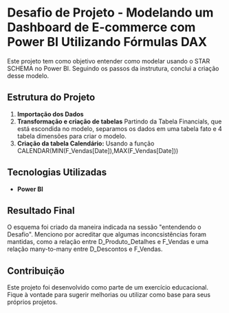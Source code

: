 # Desafio de Projeto - Modelando um Dashboard de E-commerce com Power BI Utilizando Fórmulas DAX

Este projeto tem como objetivo entender como modelar usando o STAR SCHEMA no Power BI. Seguindo os passos da instrutura, conclui a criação desse modelo.

## Estrutura do Projeto

1. **Importação dos Dados** 
2. **Transformação e criação de tabelas** Partindo da Tabela Financials, que está escondida no modelo, separamos os dados em uma tabela fato e 4 tabela dimensões para criar o modelo.
3. **Criação da tabela Calendário:** Usando a função CALENDAR(MIN(F_Vendas[Date]),MAX(F_Vendas[Date]))

## Tecnologias Utilizadas

- **Power BI**

## Resultado Final

O esquema foi criado da maneira indicada na sessão "entendendo o Desafio".
Menciono por acreditar que algumas inconcsistências foram mantidas, como a relação entre D_Produto_Detalhes e F_Vendas e uma relação many-to-many entre D_Descontos e F_Vendas.

## Contribuição

Este projeto foi desenvolvido como parte de um exercício educacional. Fique à vontade para sugerir melhorias ou utilizar como base para seus próprios projetos.
